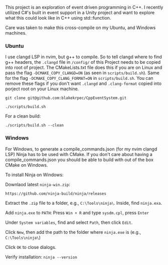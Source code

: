 This project is an exploration of event driven programming in C++. I recently utilized C#'s built in event support in a Unity project and want to explore what this could look like in C++ using std::function.


Care was taken to make this cross-compile on my Ubuntu, and Windows machines. 

### Ubuntu
I use clangd LSP in nvim, but g++ to compile. So to tell clangd where to find g++ headers, the `.clangd` file in `/config/` of this Project needs to be copied into root of project. The CMakeLists.txt file does this if you are on Linux and pass the flag `-DCMAKE_COPY_CLANGD=ON` (as seen in `scripts/build.sh`). Same for the flag `-DCMAKE_COPY_CLANG_FORMAT=ON` in `scripts/build.sh`. You can remove these flags if you don't want `.clangd` and `.clang-format` copied into porject root on your Linux machine.

```
git clone git@github.com:blakekrpec/CppEventSystem.git
```

```
./scripts/build.sh
```

For a clean build:
```
./scripts/build.sh --clean
```

### Windows
For Windows, to generate a compile_commands.json (for my nvim clangd LSP) Ninja has to be used with CMake. If you don't care about having a compile_commands.json you should be able to build with out of the box CMake on Windows.

To install Ninja on Windows:

Downlaod latest `ninja-win.zip`:
```
https://github.com/ninja-build/ninja/releases
```

Extract the `.zip` file to a folder, e.g., `C:\Tools\ninja\`. Inside, find `ninja.exa`.

Add `ninja.exe` to `PATH`: Press `Win + R` and type `sysdm.cpl`, press `Enter`

Under `System variables`, find and select `Path`, then click `Edit`.

Click `New`, then add the path to the folder where `ninja.exe` is (e.g., `C:\Tools\ninja\`)

Click `OK` to close dialogs.

Verify installation: `ninja --version`

